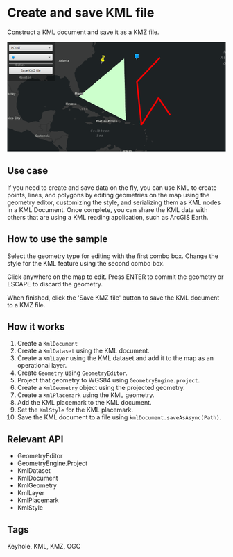 # Create and save KML file

Construct a KML document and save it as a KMZ file.

![Image of create and save KML file](CreateAndSaveKMLFile.png)

## Use case

If you need to create and save data on the fly, you can use KML to create points, lines, and polygons by editing geometries on the map using the geometry editor, customizing the style, and serializing them as KML nodes in a KML Document. Once complete, you can share the KML data with others that are using a KML reading application, such as ArcGIS Earth.

## How to use the sample

Select the geometry type for editing with the first combo box.  Change the
 style for the KML feature using the second combo box.

Click anywhere on the map to edit. Press ENTER to commit the geometry or ESCAPE to discard the geometry.

 When finished, click the 'Save KMZ file' button to save the KML document to a KMZ file.

## How it works

1. Create a `KmlDocument`
2. Create a `KmlDataset` using the KML document.
3. Create a `KmlLayer` using the KML dataset and add it to the map as an operational layer.
4. Create `Geometry` using `GeometryEditor`.
5. Project that geometry to WGS84 using `GeometryEngine.project`.
6. Create a `KmlGeometry` object using the projected geometry.
7. Create a `KmlPlacemark` using the KML geometry.
8. Add the KML placemark to the KML document.
9. Set the `KmlStyle` for the KML placemark.
10. Save the KML document to a file using `kmlDocument.saveAsAsync(Path)`.

## Relevant API

* GeometryEditor
* GeometryEngine.Project
* KmlDataset
* KmlDocument
* KmlGeometry
* KmlLayer
* KmlPlacemark
* KmlStyle

## Tags

Keyhole, KML, KMZ, OGC
